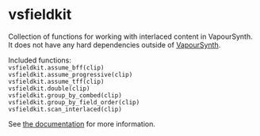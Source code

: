# vsfieldkit
Collection of functions for working with interlaced content in VapourSynth. It
does not have any hard dependencies outside of
[VapourSynth](http://www.vapoursynth.com/).

Included functions:  
`vsfieldkit.assume_bff(clip)`  
`vsfieldkit.assume_progressive(clip)`  
`vsfieldkit.assume_tff(clip)`  
`vsfieldkit.double(clip)`  
`vsfieldkit.group_by_combed(clip)`  
`vsfieldkit.group_by_field_order(clip)`  
`vsfieldkit.scan_interlaced(clip)`

See [the documentation](https://vsfieldkit.justinarthur.com/) for more information.
